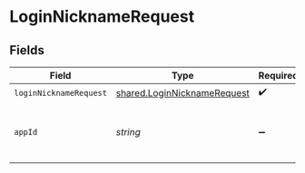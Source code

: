 # LoginNicknameRequest


## Fields

| Field                                                                             | Type                                                                              | Required                                                                          | Description                                                                       | Example                                                                           |
| --------------------------------------------------------------------------------- | --------------------------------------------------------------------------------- | --------------------------------------------------------------------------------- | --------------------------------------------------------------------------------- | --------------------------------------------------------------------------------- |
| `loginNicknameRequest`                                                            | [shared.LoginNicknameRequest](../../../sdk/models/shared/loginnicknamerequest.md) | :heavy_check_mark:                                                                | N/A                                                                               |                                                                                   |
| `appId`                                                                           | *string*                                                                          | :heavy_minus_sign:                                                                | N/A                                                                               | app-af469a92-5b45-4565-b3c4-b79878de67d2                                          |